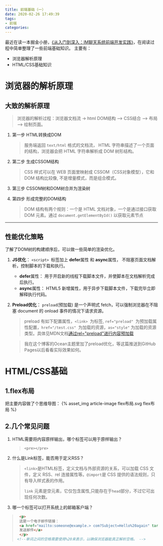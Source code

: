 ```yaml
---
title: 前端基础（一）
date: 2020-02-26 17:49:39
tags:
- 前端
categories:
---
```

最近在读一本掘金小册，[《从入门到深入：IM聊天系统前端开发实践》](https://juejin.im/book/5c47343bf265da612b13e5c0/section)，在阅读过程中简单整理了一些前端基础知识。
主要有：
- 浏览器解析原理
- HTML/CSS基础知识
  
<!-- more -->
# 浏览器的解析原理
## 大致的解析原理
>浏览器的解析过程：浏览器文档流 -> html DOM结构 --> CSS结合 --> 布局 --> 绘制页面。
1. 第一步 HTML转换成DOM

   > 服务端返回 `text/html` 格式的文档流， HTML 字符串描述了一个页面的结构，浏览器会把 HTML 字符串解析成 DOM 树形结构。

2. 第二步 生成CSSOM结构

   > CSS 样式可以在 WEB 页面里映射成 CSSOM（CSS对象模型），它和 DOM 结构比较像, 不是增量模式，而是组合模式。

3. 第三步 CSSOM树和DOM树合并为渲染树
4. 第四步 形成完整的DOM结构

   > DOM 结构有两个规则：一个是 HTML 文档对象，一个是通过接口获取 DOM 元素。通过 `document.getElementById()` 以获取元素节点
---
## 性能优化策略
了解了DOM树的构建顺序后，可以做一些简单的渲染优化。
1. **JS优化**： `<script> `标签加上 **defer**属性 和 **async**属性， 不阻塞页面文档解析，控制脚本的下载和执行。
   - **defer**属性： 用于开启新的线程下载脚本文件，并使脚本在文档解析完成后执行。
   - **async**属性： HTML5 新增属性，用于异步下载脚本文件，下载完毕立即解释执行代码。
2. **Preload优化**： `preload`(预加载) 是一个声明式 fetch，可以强制浏览器在不阻塞 document 的 onload 事件的情况下请求资源。
   > preload 有如下配置属性，`<link> `为标签, `ref="preload" `为预加载属性配置，`href="/test.css" `为加载的资源，`as="style"` 为加载的资源类型。具体见MDN文档[通过rel="preload"进行内容预加载](https://developer.mozilla.org/zh-CN/docs/Web/HTML/Preloading_content)
   
   >我在这个博客的Ocean主题里加了preload优化，等这篇推送到GitHub Pages以后看看实际效果如何。


# HTML/CSS基础

## 1.flex布局
把主要内容做了个思维导图：
{% asset_img article-image flex布局.svg flex布局 %}

## 2.几个常见问题
1. HTML需要将内容原样输出，哪个标签可以用于原样输出？
   > `<pre></pre>`
2. 什么是Link标签，能否用于定义RSS？
   >`<link>`是HTML标签，定义文档与外部资源的关系，可以加载 CSS 文件，定义 RSS、rel 连接属性等。`@import`是 CSS 提供的语法规则，只有导入样式表的作用。
   >
   >`link` 元素是空元素，它仅包含属性,只能存在于` head `部分，不过它可出现任何次数。

3. 哪一个标签可以打开系统上的邮箱客户端？
>   ```html
>    <p>
>    这是一个电子邮件链接：
>    <a href="mailto:someone@example.> com?Subject=Hello%20again" target="_top">
>    发送邮件</a>
>    </p>
> <!--单词之间的空格需要使用%20来表示，以确保浏览器能真正解析空格。 -->
>    ```
